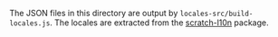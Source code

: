 The JSON files in this directory are output by `locales-src/build-locales.js`. The locales are extracted from the [scratch-l10n](https://github.com/LLK/scratch-l10n) package.
